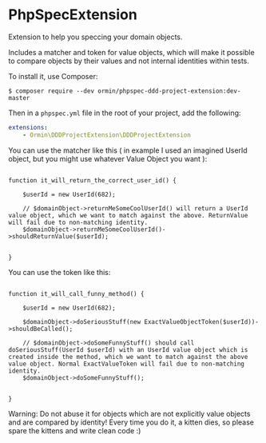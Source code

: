 PhpSpecExtension
================

Extension to help you speccing your domain objects.

Includes a matcher and token for value objects, which will make it possible to compare objects by their values and not internal identities within tests.

To install it, use Composer:

```
$ composer require --dev ormin/phpspec-ddd-project-extension:dev-master
```

Then in a `phpspec.yml` file in the root of your project, add the following:

```yaml
extensions:
    - Ormin\DDDProjectExtension\DDDProjectExtension
```

You can use the matcher like this ( in example I used an imagined UserId object, but you might use whatever Value Object you want ):


```

function it_will_return_the_correct_user_id() {

    $userId = new UserId(682);

    // $domainObject->returnMeSomeCoolUserId() will return a UserId value object, which we want to match against the above. ReturnValue will fail due to non-matching identity.
    $domainObject->returnMeSomeCoolUserId()->shouldReturnValue($userId);


}

```

You can use the token like this:


```

function it_will_call_funny_method() {

    $userId = new UserId(682);

    $domainObject->doSeriousStuff(new ExactValueObjectToken($userId))->shouldBeCalled();

    // $domainObject->doSomeFunnyStuff() should call doSeriousStuff(UserId $userId) with an UserId value object which is created inside the method, which we want to match against the above value object. Normal ExactValueToken will fail due to non-matching identity.
    $domainObject->doSomeFunnyStuff();


}

```

Warning: Do not abuse it for objects which are not explicitly value objects and are compared by identity! Every time you do it, a kitten dies, so please spare the kittens and write clean code :)

